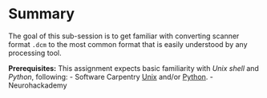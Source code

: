 # Summary

The goal of this sub-session is to get familiar with converting scanner format `.dcm` to
the most common format that is easily understood by any processing tool.


<div class="alert alert-info">
  <i class="fas fa-info-circle"></i> <strong>Prerequisites:</strong> This assignment expects basic familiarity with <i>Unix shell</i> and <i>Python</i>, following:
  - Software Carpentry <a href="https://swcarpentry.github.io/shell-novice">Unix</a> and/or <a href="https://swcarpentry.github.io/python-novice-inflammation">Python</a>.
  - Neurohackademy
</div>
